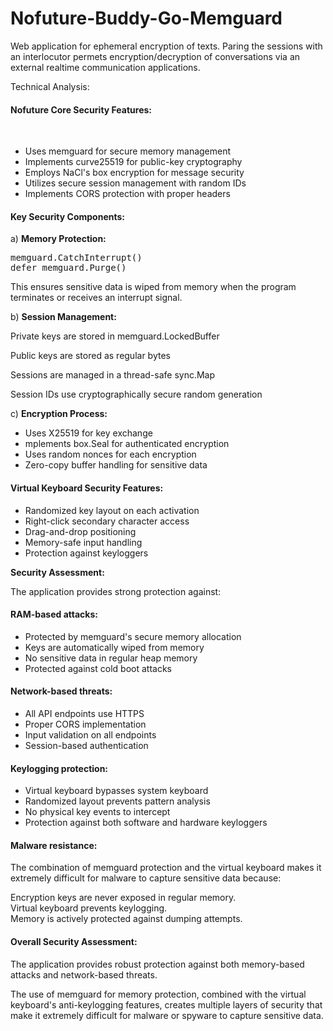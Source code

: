 # Nofuture-Buddy-Go-Memguard
Web application for  ephemeral encryption of texts. Paring the sessions with an interlocutor permets encryption/decryption of conversations via an external realtime communication applications.

Technical Analysis:

<h4>Nofuture Core Security Features:</h4><br>
<ul>
<li>Uses memguard for secure memory management</li>
<li>Implements curve25519 for public-key cryptography</li>
<li>Employs NaCl's box encryption for message security</li>
<li>Utilizes secure session management with random IDs</li>
<li>Implements CORS protection with proper headers</li>
  </ul>
<h4>Key Security Components:</h4>

a) <b>Memory Protection:</b>

<pre>memguard.CatchInterrupt()
defer memguard.Purge()</pre>
<p>This ensures sensitive data is wiped from memory when the program terminates or receives an interrupt signal.</p>

b) <b>Session Management:</b>

<p>Private keys are stored in memguard.LockedBuffer</p>
<p>Public keys are stored as regular bytes</p>
<p>Sessions are managed in a thread-safe sync.Map</p>
<p>Session IDs use cryptographically secure random generation</p>

c) <b>Encryption Process:</b>
<ul>
<li>Uses X25519 for key exchange</li>  
<li>mplements box.Seal for authenticated encryption</li>    
<li>Uses random nonces for each encryption</li>  
<li>Zero-copy buffer handling for sensitive data</li>
  </ul>
  
<h4>Virtual Keyboard Security Features:</h4>
<ul>
<li>Randomized key layout on each activation</li>
<li>Right-click secondary character access</li>
<li>Drag-and-drop positioning</li>
<li>Memory-safe input handling</li>
<li>Protection against keyloggers</li>
  </ul>
<b>Security Assessment:</b>

<p>The application provides strong protection against:</p>

<h4>RAM-based attacks:</h4>
<ul>
<li>Protected by memguard's secure memory allocation</li>
<li>Keys are automatically wiped from memory</li>
<li>No sensitive data in regular heap memory</li>
<li>Protected against cold boot attacks</li>
  </ul>
<h4>Network-based threats:</h4>
<ul>
<li>All API endpoints use HTTPS</li>
<li>Proper CORS implementation</li>
<li>Input validation on all endpoints</li>
<li>Session-based authentication</li>
  </ul>
<h4>Keylogging protection:</h4>
<ul>
<li>Virtual keyboard bypasses system keyboard</li>
<li>Randomized layout prevents pattern analysis</li>
<li>No physical key events to intercept</li>
<li>Protection against both software and hardware keyloggers</li>
  </ul>
  
<h4>Malware resistance:</h4>
<p>The combination of memguard protection and the virtual keyboard makes it extremely difficult for malware to capture sensitive data because:</p>
Encryption keys are never exposed in regular memory.<br>
Virtual keyboard prevents keylogging.<br>
Memory is actively protected against dumping attempts.<br>
<h4>Overall Security Assessment:</h4>
<p>The application provides robust protection against both memory-based attacks and network-based threats.</p> 
<p>The use of memguard for memory protection, combined with the virtual keyboard's anti-keylogging features, creates multiple layers of security that make it extremely difficult for malware or spyware to capture sensitive data.</p>

